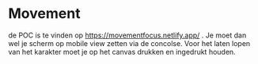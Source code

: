 # Movement
de POC is te vinden op https://movementfocus.netlify.app/ . Je moet dan wel je scherm op mobile view zetten via de concolse. 
Voor het laten lopen van het karakter moet je op het canvas drukken en ingedrukt houden.